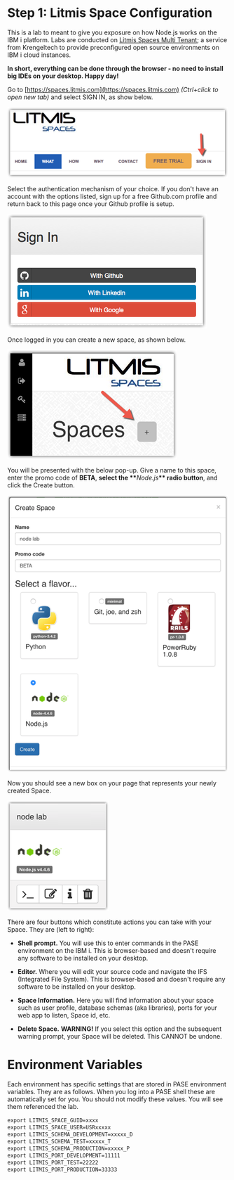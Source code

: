 # Step 1: Litmis Space Configuration

This is a lab to meant to give you exposure on how Node.js works on the IBM i platform. Labs are conducted on [Litmis Spaces Multi Tenant](http://litmis.com/spaces); a service from Krengeltech to provide preconfigured open source environments on IBM i cloud instances.

**In short, everything can be done through the browser - no need to install big IDEs on your desktop. Happy day!**

Go to [https://spaces.litmis.com](https://spaces.litmis.com) _\(Ctrl+click to open new tab\)_ and select SIGN IN, as show below.

![image alt text](img/image_0.png)

Select the authentication mechanism of your choice. If you don't have an account with the options listed, sign up for a free Github.com profile and return back to this page once your Github profile is setup.

![image alt text](img/image_1.png)

Once logged in you can create a new space, as shown below.

![image alt text](img/image_2.png)

You will be presented with the below pop-up. Give a name to this space, enter the promo code of **BETA**, **select the \*\***_Node.js_**\*\* radio button**, and click the Create button.

![image alt text](img/image_3.png)

Now you should see a new box on your page that represents your newly created Space.

![image alt text](img/image_4.png)

There are four buttons which constitute actions you can take with your Space. They are \(left to right\):

* **Shell prompt.** You will use this to enter commands in the PASE environment on the IBM i. This is browser-based and doesn't require any software to be installed on your desktop.

* **Editor.** Where you will edit your source code and navigate the IFS \(Integrated File System\). This is browser-based and doesn't require any software to be installed on your desktop.

* **Space Information.** Here you will find information about your space such as user profile, database schemas \(aka libraries\), ports for your web app to listen, Space id, etc.

* **Delete Space.** **WARNING!** If you select this option and the subsequent warning prompt, your Space will be deleted. This CANNOT be undone.

# Environment Variables

Each environment has specific settings that are stored in PASE environment variables.  They are as follows.  When you log into a PASE shell these are automatically set for you.  You should not modify these values.  You will see them referenced the lab.

```
export LITMIS_SPACE_GUID=xxxx
export LITMIS_SPACE_USER=USRxxxxx
export LITMIS_SCHEMA_DEVELOPMENT=xxxxx_D
export LITMIS_SCHEMA_TEST=xxxxx_T
export LITMIS_SCHEMA_PRODUCTION=xxxxx_P
export LITMIS_PORT_DEVELOPMENT=11111
export LITMIS_PORT_TEST=22222
export LITMIS_PORT_PRODUCTION=33333
```



